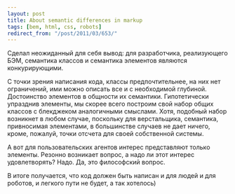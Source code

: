 ```yaml
---
layout: post
title: About semantic differences in markup
tags: [bem, html, css, robots]
redirect_from: "/post/2011/03/653/"
---
```


Сделал неожиданный для себя вывод: для разработчика, реализующего БЭМ, семантика классов и семантика элементов являются конкурирующими.

С точки зрения написания кода, классы предпочтительнее, на них нет ограничений, ими можно описать все и с необходимой глубиной. Достоинство элементов в общности их семантики. Гипотетически упразднив элементы, мы скорее всего построим свой набор общих классов с блекджеком аналогичными смыслами. Хотя, подобный набор возникнет в любом случае, поскольку для верстальщика, семантика, привносимая элементами, в большинстве случаев не дает ничего, кроме, пожалуй, точки отсчета для своей собственной системы.

А вот для пользовательских агентов интерес представляют только элементы. Резонно возникает вопрос, а надо ли этот интерес удовлетворять? Надо. Да, это философский вопрос.

В итоге получается, что код должен быть написан и для людей и для роботов, и легкого пути не будет, а так хотелось)

